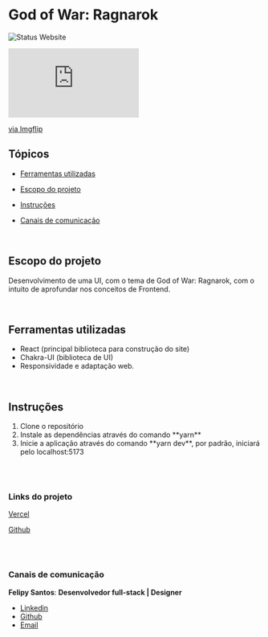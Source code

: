# God of War: Ragnarok
![Status Website](https://img.shields.io/website?down_message=red&style=for-the-badge&up_color=green&up_message=online&url=https%3A%2F%2Fspace-flight-news-delta.vercel.app%2F)

<div style="width:260px;max-width:100%;"><div style="height:0;padding-bottom:53.08%;position:relative;"><iframe width="260" height="138" style="position:absolute;top:0;left:0;width:100%;height:100%;" frameBorder="0" src="https://imgflip.com/embed/72sb07"></iframe></div><p><a href="https://imgflip.com/gif/72sb07">via Imgflip</a></p></div>


## Tópicos

- [Ferramentas utilizadas](#ferramentas)

- [Escopo do projeto](#escopo)

- [Instruções](#instrucoes)

- [Canais de comunicação](#canais)

<br>

<h2 id=escopo>Escopo do projeto</h2> 
<p>
    Desenvolvimento de uma UI, com o tema de God of War: Ragnarok, com o intuito de aprofundar nos conceitos de Frontend.
</p>
<br>

<h2 id=ferramentas>Ferramentas utilizadas</h2> 

- React (principal biblioteca para construção do site)
- Chakra-UI (biblioteca de UI)
- Responsividade e adaptação web.

<br>

<h2 id=instrucoes>Instruções</h2>

<ol>
    <li>Clone o repositório</li>
    <li>Instale as dependências através do comando **yarn**</li>
    <li>Inicie a aplicação através do comando **yarn dev**, por padrão, iniciará pelo localhost:5173</li>
</ol>

<br><br>

<h3>Links do projeto</h3>
<p><a href="https://godofwar.vercel.app/" target="_blank">Vercel</a></p>
<p><a href="https://github.com/felipysantos/godofwar" target="_blank">Github</a></p>    
<br><br>

<h3 id=canais> Canais de comunicação </h3>

**Felipy Santos**: **Desenvolvedor full-stack | Designer** 

- [Linkedin](https://www.linkedin.com/in/felipy-santos/)
- [Github](https://github.com/felipysantos)
- [Email](felipys23@gmail.com)
